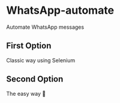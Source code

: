# WhatsApp-automate
Automate WhatsApp messages

## First Option
Classic way using Selenium
## Second Option
The easy way 🧐